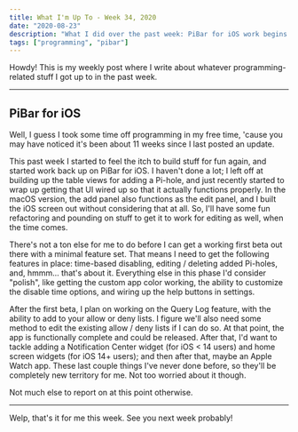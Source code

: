 ```yaml
---
title: What I'm Up To - Week 34, 2020
date: "2020-08-23"
description: "What I did over the past week: PiBar for iOS work begins again"
tags: ["programming", "pibar"]
---
```


Howdy! This is my weekly post where I write about whatever programming-related stuff I got up to in the past week.

---

## PiBar for iOS 

Well, I guess I took some time off programming in my free time, 'cause you may have noticed it's been about 11 weeks since I last posted an update.

This past week I started to feel the itch to build stuff for fun again, and started work back up on PiBar for iOS. I haven't done a lot; I left off at building up the table views for adding a Pi-hole, and just recently started to wrap up getting that UI wired up so that it actually functions properly. In the macOS version, the add panel also functions as the edit panel, and I built the iOS screen out without considering that at all. So, I'll have some fun refactoring and pounding on stuff to get it to work for editing as well, when the time comes.

There's not a ton else for me to do before I can get a working first beta out there with a minimal feature set. That means I need to get the following features in place: time-based disabling, editing / deleting added Pi-holes, and, hmmm... that's about it. Everything else in this phase I'd consider "polish", like getting the custom app color working, the ability to customize the disable time options, and wiring up the help buttons in settings.

After the first beta, I plan on working on the Query Log feature, with the ability to add to your allow or deny lists. I figure we'll also need some method to edit the existing allow / deny lists if I can do so. At that point, the app is functionally complete and could be released. After that, I'd want to tackle adding a Notification Center widget (for iOS < 14 users) and home screen widgets (for iOS 14+ users); and then after that, maybe an Apple Watch app. These last couple things I've never done before, so they'll be completely new territory for me. Not too worried about it though.

Not much else to report on at this point otherwise.

---

Welp, that's it for me this week. See you next week probably!